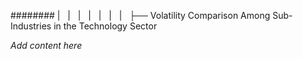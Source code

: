 ######## |   |   |   |   |   |   |   ├── Volatility Comparison Among Sub-Industries in the Technology Sector

*Add content here*